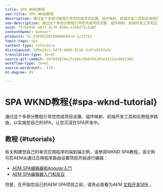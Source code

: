 ```yaml
---
title: SPA WKND教程
seo-title: SPA WKND教程
description: 通过这个多部分教程引导您完成项目设置、组件映射、前端开发工具和应用程序路由，以实施您自己的SPA，让您沉浸在SPA开发中。
seo-description: 通过这个多部分教程引导您完成项目设置、组件映射、前端开发工具和应用程序路由，以实施您自己的SPA，让您沉浸在SPA开发中。
uuid: f57be84b-a037-4c76-856e-afb0275c1a0f
contentOwner: bohnert
products: SG_EXPERIENCEMANAGER/6.5/SITES
topic-tags: spa
content-type: reference
discoiquuid: 2dbe18c1-8d79-4685-911b-3c6fe87d7e2c
translation-type: tm+mt
source-git-commit: b67693829e1fa16e29b8fb6293e4212ac866130d
workflow-type: tm+mt
source-wordcount: '173'
ht-degree: 0%

---
```



# SPA WKND教程{#spa-wknd-tutorial}

通过这个多部分教程引导您完成项目设置、组件映射、前端开发工具和应用程序路由，以实施您自己的SPA，让您沉浸在SPA开发中。

## 教程 {#tutorials}

有关构建您自己的单页应用程序的端到端示例，请参阅WKND SPA教程，该示例可在AEM从通过应用程序路由设置项目开始进行编辑：

* [AEM SPA编辑器和Angular入门](https://docs.adobe.com/content/help/en/experience-manager-learn/spa-angular-tutorial/overview.html)
* [AEM SPA编辑器入门和反应](https://docs.adobe.com/content/help/en/experience-manager-learn/spa-react-tutorial/overview.html)

但是，在开始您自己的AEM SPA项目之前，请务必查看为AEM [文档开发SPA](/help/sites-developing/spa-architecture.md) 。

